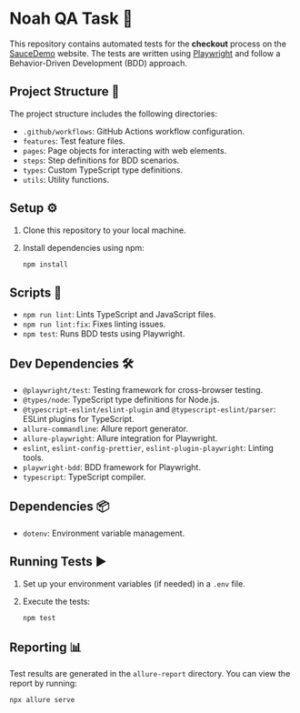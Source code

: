 # Noah QA Task 🚀

This repository contains automated tests for the **checkout** process on the [SauceDemo](https://www.saucedemo.com) website. The tests are written using [Playwright](https://playwright.dev/) and follow a Behavior-Driven Development (BDD) approach.

## Project Structure 📁

The project structure includes the following directories:

- `.github/workflows`: GitHub Actions workflow configuration.
- `features`: Test feature files.
- `pages`: Page objects for interacting with web elements.
- `steps`: Step definitions for BDD scenarios.
- `types`: Custom TypeScript type definitions.
- `utils`: Utility functions.

## Setup ⚙️

1. Clone this repository to your local machine.
2. Install dependencies using npm:

   ```bash
   npm install
   ```

## Scripts 📜

- `npm run lint`: Lints TypeScript and JavaScript files.
- `npm run lint:fix`: Fixes linting issues.
- `npm test`: Runs BDD tests using Playwright.

## Dev Dependencies 🛠️

- `@playwright/test`: Testing framework for cross-browser testing.
- `@types/node`: TypeScript type definitions for Node.js.
- `@typescript-eslint/eslint-plugin` and `@typescript-eslint/parser`: ESLint plugins for TypeScript.
- `allure-commandline`: Allure report generator.
- `allure-playwright`: Allure integration for Playwright.
- `eslint`, `eslint-config-prettier`, `eslint-plugin-playwright`: Linting tools.
- `playwright-bdd`: BDD framework for Playwright.
- `typescript`: TypeScript compiler.

## Dependencies 📦

- `dotenv`: Environment variable management.

## Running Tests ▶️

1. Set up your environment variables (if needed) in a `.env` file.
2. Execute the tests:

   ```bash
   npm test
   ```

## Reporting 📊

Test results are generated in the `allure-report` directory. You can view the report by running:

```bash
npx allure serve
```